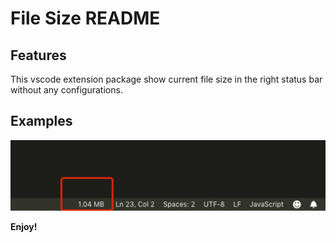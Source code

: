 # File Size README

## Features
This vscode extension package show current file size in the right status bar without any configurations.


## Examples

![example](example.jpg)

**Enjoy!**
